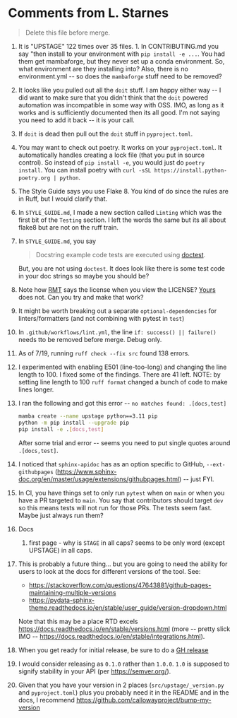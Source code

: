 # Comments from L. Starnes

> Delete this file before merge.

1. It is "UPSTAGE" 122 times over 35 files. 1. In CONTRIBUTING.md you say "then install to your environment with `pip install -e ...`. You had them get mambaforge, but they never set up a conda environment. So, what environment are they installing into? Also, there is no environment.yml -- so does  the `mambaforge` stuff need to be removed?
1. It looks like you pulled out all the `doit` stuff. I am happy either way -- I did want to make sure that you didn't think that the `doit` powered automation was incompatible in some way with OSS. IMO, as long as it works and is sufficiently documented then its all good. I'm not saying you need to add it back -- it is your call.
1. If `doit` is dead then pull out the `doit` stuff in `pyproject.toml`.
1. You may want to check out poetry. It works on your `pyproject.toml`. It automatically handles creating a lock file (that you put in source control). So instead of `pip install -e`, you would just do `poetry install`. You can install poetry with `curl -sSL https://install.python-poetry.org | python`.
1. The Style Guide says you use Flake 8. You kind of do since the rules are in Ruff, but I would clarify that.
1. In `STYLE_GUIDE.md`, I made a new section called `Linting` which was the first bit of the `Testing` section. I left the words the same but its all about flake8 but are not on the ruff train.
1. In `STYLE_GUIDE.md`, you say
    > Docstring example code tests are executed using [doctest](https://docs.python.org/3/library/doctest.html).

    But, you are not using `doctest`. It does look like there is some test code in your doc strings so maybe you should be?
1. Note how [RMT](https://github.com/gtri/rapid-modeling-tools/blob/master/LICENSE) says the license when you view the LICENSE? [Yours](https://github.com/JamesArruda/upstage/blob/main/LICENSE) does not. Can you try and make that work?
1. It might be worth breaking out a separate `optional-dependencies` for linters/formatters (and not combining with pytest in `test`)
1. In `.github/workflows/lint.yml`, the line `if: success() || failure()` needs tto be removed before merge. Debug only.
1. As of 7/19, running `ruff check --fix src` found 138 errors.
1. I experimented with enabling E501 (line-too-long) and changing the line length to 100. I fixed some of the findings. There are 41 left. NOTE: by setting line length to 100 `ruff format` changed a bunch of code to make lines longer.
1. I ran the following and got this error -- `no matches found: .[docs,test]`

    ```bash
    mamba create --name upstage python==3.11 pip
    python -m pip install --upgrade pip
    pip install -e .[docs,test]
    ```

    After some trial and error -- seems you need to put single quotes around `.[docs,test]`.
1. I noticed that `sphinx-apidoc` has as an option specific to GitHub, `--ext-githubpages` (https://www.sphinx-doc.org/en/master/usage/extensions/githubpages.html) -- just FYI.
1. In CI, you have things set to only run `pytest` when on `main` or when you have a PR targeted to `main`. You say that contributors should target `dev` so this means tests will not run for those PRs. The tests seem fast. Maybe just always run them?
1. Docs
    1. first page - why is `STAGE` in all caps? seems to be only word (except UPSTAGE) in all caps.
1. This is probably a future thing... but you are going to need the ability for users to look at the docs for different versions of the tool. See:

    - <https://stackoverflow.com/questions/47643881/github-pages-maintaining-multiple-versions>
    - <https://pydata-sphinx-theme.readthedocs.io/en/stable/user_guide/version-dropdown.html>

    Note that this may be a place RTD excels <https://docs.readthedocs.io/en/stable/versions.html> (more -- pretty slick IMO -- <https://docs.readthedocs.io/en/stable/integrations.html>).

1. When you get ready for initial release, be sure to do a [GH release](https://docs.github.com/en/repositories/releasing-projects-on-github/managing-releases-in-a-repository)
1. I would consider releasing as `0.1.0` rather than `1.0.0`. `1.0` is supposed to signify stability in your API (per https://semver.org/).
1. Given that you have your version in 2 places (`src/upstage/_version.py` and `pyproject.toml`) plus you probably need it in the README and in the docs, I recommend https://github.com/callowayproject/bump-my-version
